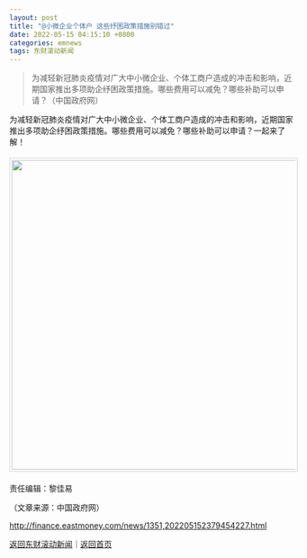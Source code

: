 ```yaml
---
layout: post
title: "@小微企业个体户 这些纾困政策措施别错过"
date: 2022-05-15 04:15:10 +0800
categories: emnews
tags: 东财滚动新闻
---
```

> 为减轻新冠肺炎疫情对广大中小微企业、个体工商户造成的冲击和影响，近期国家推出多项助企纾困政策措施。哪些费用可以减免？哪些补助可以申请？（中国政府网）

<p>为减轻新冠肺炎疫情对广大中小微企业、个体工商户造成的冲击和影响，近期国家推出多项助企纾困政策措施。哪些费用可以减免？哪些补助可以申请？一起来了解！</p>
 <center><img src="https://dfscdn.dfcfw.com/download/D24860278520595443593_w750h8810.jpg" width="550" style="border:#d1d1d1 1px solid;padding:3px;margin:5px 0;" /></center><p>责任编辑：黎佳易</p><p class="em_media">（文章来源：中国政府网）</p>

<http://finance.eastmoney.com/news/1351,202205152379454227.html>

[返回东财滚动新闻](//finews.withounder.com/emnews/)｜[返回首页](//finews.withounder.com/)